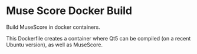 # Muse Score Docker Build

Build MuseScore in docker containers.

This Dockerfile creates a container where Qt5 can be compiled (on a recent Ubuntu version), as well as MuseScore.

